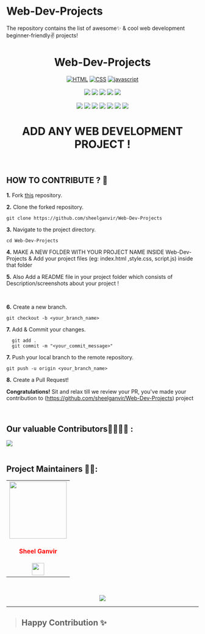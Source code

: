# Web-Dev-Projects
The repository contains the list of awesome✨ &amp; cool web development beginner-friendly✌️ projects!
<h1 align="center">Web-Dev-Projects</h1> 

<div align="center">
<a href="https://github.com/topics/html"><img alt="HTML" src="https://img.shields.io/badge/HTML%20-%23E34F26.svg?&style=for-the-badge"/></a>
<a href="https://github.com/topics/css"><img alt="CSS" src="https://img.shields.io/badge/CSS%20-%23E34F26.svg?&style=for-the-badge"/></a>
<a href="https://github.com/topics/javascript"><img alt="javascript" src="https://img.shields.io/badge/Javascript%20-%23E34F26.svg?&style=for-the-badge&logo=javascript&logoColor=white"/></a>
<br>
<br>
<a href="https://github.com/sheelganvir/Web-Dev-Projects"><img src="https://badges.frapsoft.com/os/v1/open-source.svg?v=103"></a>
<a href="https://github.com/sheelganvir/Web-Dev-Projects"><img src="https://img.shields.io/badge/Built%20by-developers%20%3C%2F%3E-0059b3"></a>
<a href="https://github.com/sheelganvir/Web-Dev-Projects"><img src="https://img.shields.io/static/v1.svg?label=Contributions&message=Welcome&color=yellow"></a>
<a href="https://github.com/sheelganvir"><img src="https://img.shields.io/badge/Maintained%3F-yes-brightgreen.svg?v=103"></a>
<a href="https://github.com/sheelganvir/Web-Dev-Projects/blob/main/LICENSE"><img src="https://img.shields.io/badge/license-MIT-blue.svg?v=103"></a>
<br>
<br>
<a href="https://github.com/sheelganvir/Web-Dev-Projects/graphs/contributors"><img src="https://img.shields.io/github/contributors/sheelganvir/Web-Dev-Projects?color=brightgreen"></a>
<a href="https://github.com/sheelganvir/Web-Dev-Projects/stargazers"><img src="https://img.shields.io/github/stars/sheelganvir/Web-Dev-Projects?color=0059b3"></a>
<a href="https://github.com/sheelganvir/Web-Dev-Projects/network/members"><img src="https://img.shields.io/github/forks/sheelganvir/Web-Dev-Projects?color=yellow"></a>
<a href="https://github.com/sheelganvir/Web-Dev-Projects/issues"><img src="https://img.shields.io/github/issues/sheelganvir/Web-Dev-Projects?color=0059b3"></a>
<a href="https://github.com/sheelganvir/Web-Dev-Projects/issues?q=is%3Aissue+is%3Aclosed"><img src="https://img.shields.io/github/issues-closed-raw/sheelganvir/Web-Dev-Projects?color=yellow"></a>
<a href="https://github.com/Ayushparikh-code/Web-dev-mini-projects/pulls"><img src="https://img.shields.io/github/issues-pr/sheelganvir/Web-Dev-Projects?color=brightgreen"></a>
<a href="https://github.com/Ayushparikh-code/Web-dev-mini-projects/pulls?q=is%3Apr+is%3Aclosed"><img src="https://img.shields.io/github/issues-pr-closed-raw/sheelganvir/Web-Dev-Projects?color=0059b3"></a> 

</div>
<div align="center">
  
# ADD ANY WEB DEVELOPMENT PROJECT !

</div>
<br>

## HOW TO CONTRIBUTE ? 👷 

**1.** Fork [this](https://github.com/sheelganvir/Web-Dev-Projects) repository.

**2.** Clone the forked repository.

```terminal
git clone https://github.com/sheelganvir/Web-Dev-Projects
```

**3.** Navigate to the project directory.

```terminal
cd Web-Dev-Projects
```

**4.**  MAKE A NEW FOLDER WITH YOUR PROJECT NAME INSIDE Web-Dev-Projects & Add your project files (eg: index.html ,style.css, script.js) inside that folder
<br>

**5.**  Also Add a README file in your project folder which consists of Description/screenshots about your project !
          
 
<br>

**6.** Create a new branch.

```terminal
git checkout -b <your_branch_name>
```

**7.** Add & Commit your changes.

```terminal
  git add .
  git commit -m "<your_commit_message>"
```

**7.** Push your local branch to the remote repository.

```terminal
git push -u origin <your_branch_name>
```

**8.** Create a Pull Request!

**Congratulations!** Sit and relax till we review your PR, you've made your contribution to (https://github.com/sheelganvir/Web-Dev-Projects) project

<br>

 ## Our valuable Contributors👩‍💻👨‍💻 :

<a href="https://github.com/sheelganvir/Web-Dev-Projects/graphs/contributors">
  <img src="https://contrib.rocks/image?repo=sheelganvir/Web-Dev-Projects" />
</a>


 <br>
 <br>
 
## Project Maintainers 👷👷:

 
<table>
<tr>
<td align="center"><a href="https://github.com/sheelganvir"><img src="https://media.licdn.com/dms/image/D4D03AQGWHsXNJiJ3cQ/profile-displayphoto-shrink_400_400/0/1672478856768?e=1701907200&v=beta&t=OCTXKCMJEbYdm9EgQ_0QiE9aIQQg0hlBhNC_81UB3ak" width=150px height=150px /></a></br> <h4 style="color:red;">Sheel Ganvir</h4>
<a href="https://www.linkedin.com/in/sheel-ganvir/"><img src="https://mpng.subpng.com/20180324/vhe/kisspng-linkedin-computer-icons-logo-social-networking-ser-facebook-5ab6ebfe5f5397.2333748215219374063905.jpg" width="32px" height="32px"></a></td>
</tr>
</table>
<br>


<p align="center">
<a href="https://github.com/sheelganvir/Web-Dev-Projects" title="Web-Dev-Projects">
<img src="https://img.shields.io/badge/GitHub-100000?style=for-the-badge&logo=github&logoColor=white">
    
</a>
</p>

<hr>


>## Happy Contribution ✨

   
   
